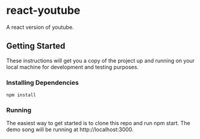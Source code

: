 # react-youtube
A react version of youtube.

## Getting Started

These instructions will get you a copy of the project up and running on your local machine for development and testing purposes.

### Installing Dependencies


```
npm install
```

### Running

The easiest way to get started is to clone this repo and run npm start. The demo song will be running at http://localhost:3000.